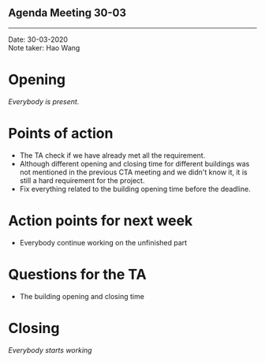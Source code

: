 ## Agenda Meeting 30-03

---

Date:           30-03-2020\
Note taker:     Hao Wang

# Opening
*Everybody is present.*

# Points of action
 - The TA check if we have already met all the requirement.
 - Although different opening and closing time for different buildings was not mentioned in the previous CTA meeting and we didn't know it, it is still a hard requirement for the project.
 - Fix everything related to the building opening time before the deadline.

# Action points for next week 
 - Everybody continue working on the unfinished part

# Questions for the TA
 - The building opening and closing time

# Closing
*Everybody starts working*
